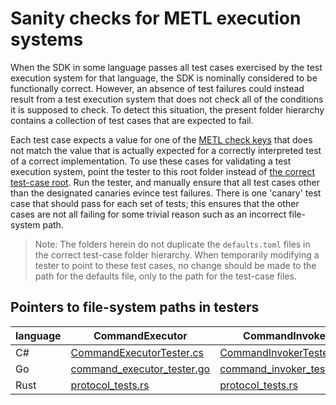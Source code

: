 # Sanity checks for METL execution systems

When the SDK in some language passes all test cases exercised by the test execution system for that language, the SDK is nominally considered to be functionally correct.
However, an absence of test failures could instead result from a test execution system that does not check all of the conditions it is supposed to check.
To detect this situation, the present folder hierarchy contains a collection of test cases that are expected to fail.

Each test case expects a value for one of the [METL check keys](/doc/dev/generated/MetlSpec.md#keyvalue-kinds) that does not match the value that is actually expected for a correctly interpreted test of a correct implementation.
To use these cases for validating a test execution system, point the tester to this root folder instead of [the correct test-case root](../Protocol/).
Run the tester, and manually ensure that all test cases other than the designated canaries evince test failures.
There is one 'canary' test case that should pass for each set of tests; this ensures that the other cases are not all failing for some trivial reason such as an incorrect file-system path.

> Note: The folders herein do not duplicate the `defaults.toml` files in the correct test-case folder hierarchy.
When temporarily modifying a tester to point to these test cases, no change should be made to the path for the defaults file, only to the path for the test-case files.

## Pointers to file-system paths in testers

| language | CommandExecutor | CommandInvoker | TelemetryReceiver | TelemetrySender |
| --- | --- | --- | --- | --- |
| C# | [CommandExecutorTester.cs](/dotnet/test/Azure.Iot.Operations.Protocol.MetlTests/CommandExecutorTester.cs#L24) | [CommandInvokerTester.cs](/dotnet/test/Azure.Iot.Operations.Protocol.MetlTests/CommandInvokerTester.cs#L19) | [TelemetryReceiverTester.cs](/dotnet/test/Azure.Iot.Operations.Protocol.MetlTests/TelemetryReceiverTester.cs#L26) | [TelemetrySenderTester.cs](/dotnet/test/Azure.Iot.Operations.Protocol.MetlTests/TelemetrySenderTester.cs#L22) |
| Go | [command_executor_tester.go](/go/test/protocol/command_executor_tester.go#L41) | [command_invoker_tester.go](/go/test/protocol/command_invoker_tester.go#L37) | [telemetry_receiver_tester.go](/go/test/protocol/telemetry_receiver_tester.go#L39) | [telemetry_sender_tester.go](/go/test/protocol/telemetry_sender_tester.go#L37) |
| Rust | [protocol_tests.rs](/rust/azure_iot_operations_protocol/tests/protocol_tests.rs#L328) | [protocol_tests.rs](/rust/azure_iot_operations_protocol/tests/protocol_tests.rs#L325) | [protocol_tests.rs](/rust/azure_iot_operations_protocol/tests/protocol_tests.rs#L331) | [protocol_tests.rs](/rust/azure_iot_operations_protocol/tests/protocol_tests.rs#L334) |
